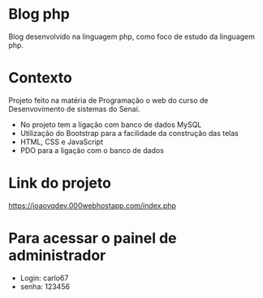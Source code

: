 # Blog php
Blog desenvolvido na linguagem php, como foco de estudo da linguagem php.

# Contexto
Projeto feito na matéria de Programação o web do curso de Desenvovimento de sistemas do Senai.
- No projeto tem a ligação com banco de dados MySQL
- Utilização do Bootstrap para a facilidade da construção das telas
- HTML, CSS e JavaScript
- PDO para a ligação com o banco de dados 

# Link do projeto

https://joaovqdev.000webhostapp.com/index.php

# Para acessar o painel de administrador
- Login: carlo67
- senha: 123456
